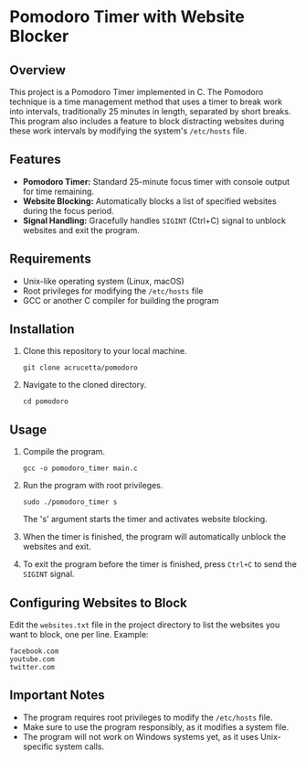 # Pomodoro Timer with Website Blocker

## Overview
This project is a Pomodoro Timer implemented in C. The Pomodoro technique is a time management method that uses a timer to break work into intervals, traditionally 25 minutes in length, separated by short breaks. This program also includes a feature to block distracting websites during these work intervals by modifying the system's `/etc/hosts` file.

## Features
- **Pomodoro Timer:** Standard 25-minute focus timer with console output for time remaining.
- **Website Blocking:** Automatically blocks a list of specified websites during the focus period.
- **Signal Handling:** Gracefully handles `SIGINT` (Ctrl+C) signal to unblock websites and exit the program.

## Requirements
- Unix-like operating system (Linux, macOS)
- Root privileges for modifying the `/etc/hosts` file
- GCC or another C compiler for building the program

## Installation
1. Clone this repository to your local machine.
   ```
   git clone acrucetta/pomodoro
   ```
2. Navigate to the cloned directory.
   ```
   cd pomodoro
   ```

## Usage

1. Compile the program.
   ```
   gcc -o pomodoro_timer main.c
   ```
2. Run the program with root privileges.
   ```
   sudo ./pomodoro_timer s
   ```
   The 's' argument starts the timer and activates website blocking.

3. When the timer is finished, the program will automatically unblock the websites and exit.

4. To exit the program before the timer is finished, press `Ctrl+C` to send the `SIGINT` signal.

## Configuring Websites to Block
Edit the `websites.txt` file in the project directory to list the websites you want to block, one per line. Example:
```
facebook.com
youtube.com
twitter.com
```

## Important Notes
- The program requires root privileges to modify the `/etc/hosts` file.
- Make sure to use the program responsibly, as it modifies a system file.
- The program will not work on Windows systems yet, as it uses Unix-specific system calls.